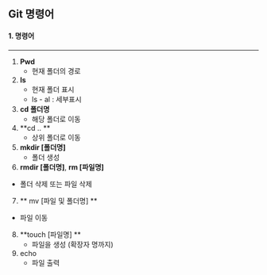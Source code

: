 ## Git 명령어



#### 1. 명령어

---------------------

1. **Pwd**
   - 현재 폴더의 경로
2. **ls**
   - 현재 폴더 표시
   - ls - al : 세부표시
3. **cd 폴더명**
   - 해당 폴더로 이동
4. **cd .. **
   - 상위 폴더로 이동
5. **mkdir [폴더명]**
   - 폴더 생성
6.  **rmdir [폴더명]**, **rm [파일명]**
   - 폴더 삭제 또는 파일 삭제
7.  ** mv [파일 및 폴더명] ** 
   - 파일 이동
8. **touch [파일명] **
   - 파일을 생성 (확장자 명까지)
9. echo
   - 파일 출력